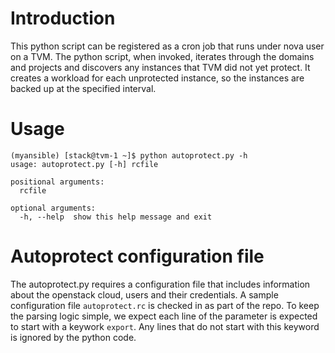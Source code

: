 # Introduction
This python script can be registered as a cron job that runs under nova user on a TVM. The python script, when invoked, iterates through the domains and projects and discovers any instances that TVM did not yet protect. It creates a workload for each unprotected instance, so the instances are backed up at the specified interval.

# Usage
```
(myansible) [stack@tvm-1 ~]$ python autoprotect.py -h
usage: autoprotect.py [-h] rcfile

positional arguments:
  rcfile

optional arguments:
  -h, --help  show this help message and exit
  ```
  
  # Autoprotect configuration file
  The autoprotect.py requires a configuration file that includes information about the openstack cloud, users and their credentials. A sample configuration file `autoprotect.rc` is checked in as part of the repo. To keep the parsing logic simple, we expect each line of the parameter is expected to start with a keywork `export`. Any lines that do not start with this keyword is ignored by the python code.
